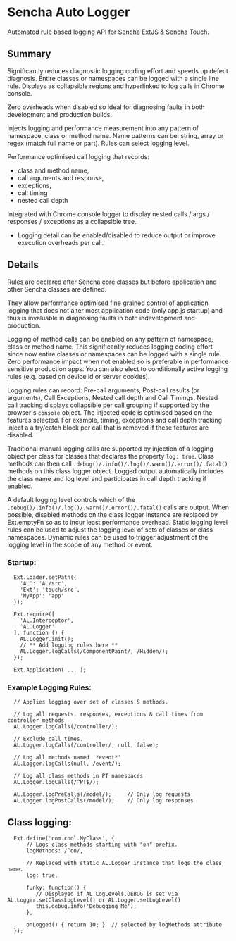 # Sencha Auto Logger

Automated rule based logging API for Sencha ExtJS & Sencha Touch. 

## Summary

Significantly reduces diagnostic logging coding effort and speeds up defect diagnosis. Entire classes or namespaces can be logged with a single line rule. Displays as collapsible regions and hyperlinked to log calls in Chrome console. 

Zero overheads when disabled so ideal for diagnosing faults in both development and production builds. 

Injects logging and performance measurement into any pattern of namespace, class or method name. 
Name patterns can be: string, array or regex (match full name or part). 
Rules can select logging level.

Performance optimised call logging that records: 
- class and method name, 
- call arguments and response,
- exceptions,
- call timing 
- nested call depth 

Integrated with Chrome console logger to display nested calls / args / responses / exceptions as a collapsible tree.
- Logging detail can be enabled/disabled to reduce output or improve execution overheads per call.

## Details

Rules are declared after Sencha core classes but before application and other Sencha classes are defined.

They allow performance optimised fine grained control of application logging that does not alter most application
code (only app.js startup) and thus is invaluable in diagnosing faults in both indevelopment and production.

Logging of method calls can be enabled on any pattern of namespace, class or method name. 
This significantly reduces logging coding effort since now entire classes or namespaces can be logged with a single rule.
Zero performance impact when not enabled so is preferable in performance sensitive production apps.
You can also elect to conditionally active logging rules (e.g. based on device id or server cookies).

Logging rules can record: Pre-call arguments, Post-call results (or arguments), Call Exceptions, Nested call depth and Call Timings.
Nested call tracking displays collapsible per call grouping if supported by the browser's `console` object.
The injected code is optimised based on the features selected. For example, timing, exceptions and call depth tracking inject a
a try/catch block per call that is removed if these features are disabled.

Traditional manual logging calls are supported by injection of a logging object per class for classes that declares the property `log: true`. 
Class methods can then call `.debug()/.info()/.log()/.warn()/.error()/.fatal()` methods on this class logger object.
Logged output automatically includes the class name and log level and participates in call depth tracking if enabled.

A default logging level controls which of the `.debug()/.info()/.log()/.warn()/.error()/.fatal()` calls are output.
When possible, disabled methods on the class logger instance are replaced by Ext.emptyFn so as to incur least performance overhead.
Static logging level rules can be used to adjust the logging level of sets of classes or class namespaces.
Dynamic rules can be used to trigger adjustment of the logging level in the scope of any method or event.

### Startup:

      Ext.Loader.setPath({
        'AL': 'AL/src',
        'Ext': 'touch/src',
        'MyApp': 'app'
      });

      Ext.require([
        'AL.Interceptor',
        'AL.Logger'
      ], function () {
        AL.Logger.init();
        // ** Add logging rules here **
        AL.Logger.logCalls(/ComponentPaint/, /Hidden/);
      });

      Ext.Application( ... );
      
      
### Example Logging Rules:

      // Applies logging over set of classes & methods.

      // Log all requests, responses, exceptions & call times from controller methods
      AL.Logger.logCalls(/controller/);   

      // Exclude call times.
      AL.Logger.logCalls(/controller/, null, false);  
      
      // Log all methods named '*event*'
      AL.Logger.logCalls(null, /event/);  
      
      // Log all class methods in PT namespaces
      AL.Logger.logCalls(/^PT$/);         

      AL.Logger.logPreCalls(/model/);     // Only log requests
      AL.Logger.logPostCalls(/model/);    // Only log responses

## Class logging:

      Ext.define('com.cool.MyClass', {
          // Logs class methods starting with "on" prefix.
          logMethods: /^on/,   

          // Replaced with static AL.Logger instance that logs the class name.
          log: true,           

          funky: function() {
             // Displayed if AL.LogLevels.DEBUG is set via AL.Logger.setClassLogLevel() or AL.Logger.setLogLevel()
             this.debug.info('Debugging Me');
          },

          onLogged() { return 10; }  // selected by logMethods attribute
      });
